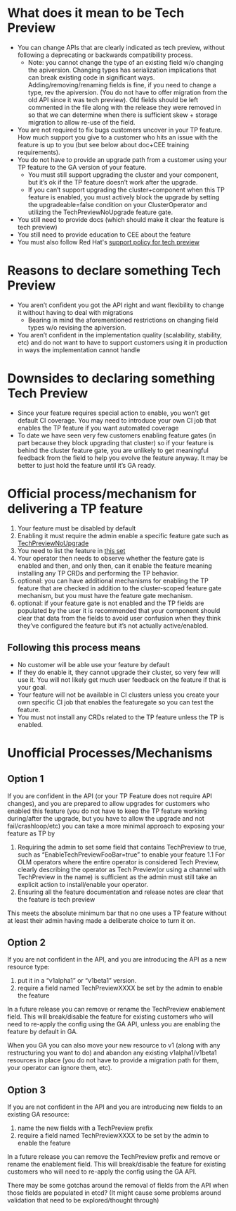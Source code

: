 # What does it mean to be Tech Preview

* You can change APIs that are clearly indicated as tech preview, without following a deprecating or backwards compatibility process.
  * Note: you cannot change the type of an existing field w/o changing the apiversion.  Changing types has serialization
implications that can break existing code in significant ways.  Adding/removing/renaming fields is fine, if you need to change a
type, rev the apiversion.  (You do not have to offer migration from the old API since it was tech preview).  Old fields should be left commented in the file along with the release they were removed in so that we can determine when there is sufficient skew + storage migration to allow re-use of the field.
* You are not required to fix bugs customers uncover in your TP feature.  How much support you give to a customer who hits an
issue with the feature is up to you (but see below about doc+CEE training requirements).
* You do not have to provide an upgrade path from a customer using your TP feature to the GA version of your feature.
  * You must still support upgrading the cluster and your component, but it’s ok if the TP feature doesn’t work after the upgrade.
  * If you can’t support upgrading the cluster+component when this TP feature is enabled, you must actively block the upgrade by
setting the upgradeable=false condition on your ClusterOperator and utilizing the TechPreviewNoUpgrade feature gate.
* You still need to provide docs (which should make it clear the feature is tech preview)
* You still need to provide education to CEE about the feature
* You must also follow Red Hat's [support policy for tech preview](https://access.redhat.com/support/offerings/techpreview)



# Reasons to declare something Tech Preview

* You aren’t confident you got the API right and want flexibility to change it without having to deal with migrations
  * Bearing in mind the aforementioned restrictions on changing field types w/o revising the apiversion.
* You aren’t confident in the implementation quality (scalability, stability, etc) and do not want to have to support customers using it in production in ways the implementation cannot handle


# Downsides to declaring something Tech Preview
* Since your feature requires special action to enable, you won’t get default CI coverage.  You may need to introduce your own
CI job that enables the TP feature if you want automated coverage
* To date we have seen very few customers enabling feature gates (in part because they block upgrading that cluster) so if your
feature is behind the cluster feature gate, you are unlikely to get meaningful feedback from the field to help you evolve the
feature anyway.  It may be better to just hold the feature until it’s GA ready.


# Official process/mechanism for delivering a TP feature

1. Your feature must be disabled by default
1. Enabling it must require the admin enable a specific feature gate such as [TechPreviewNoUpgrade](https://docs.openshift.com/container-platform/4.1/nodes/clusters/nodes-cluster-enabling-features.html)
1. You need to list the feature in [this set](https://github.com/openshift/api/blob/bace76a807222b30bb9bfd4926826348156fb522/config/v1/types_feature.go#L117)
1. Your operator then needs to observe whether the feature gate is enabled and then, and only then, can it enable the feature
meaning installing any TP CRDs and performing the TP behavior.
1. optional:  you can have additional mechanisms for enabling the TP feature that are checked in addition to the cluster-scoped
feature gate mechanism, but you must have the feature gate mechanism.
1. optional:  if your feature gate is not enabled and the TP fields are populated by the user it is recommended that your
component should clear that data from the fields to avoid user confusion when they think they’ve configured the feature but
it’s not actually active/enabled.


## Following this process means

* No customer will be able use your feature by default
* If they do enable it, they cannot upgrade their cluster, so very few will use it.  You will not likely get much user feedback
on the feature if that is your goal.
* Your feature will not be available in CI clusters unless you create your own specific CI job that enables the featuregate so
you can test the feature.
* You must not install any CRDs related to the TP feature unless the TP is enabled.



# Unofficial Processes/Mechanisms

## Option 1

If you are confident in the API (or your TP Feature does not require API changes), and you are prepared to allow upgrades for
customers who enabled this feature (you do not have to keep the TP feature working during/after the upgrade, but you have to
allow the upgrade and not fail/crashloop/etc) you can take a more minimal approach to exposing your feature as TP by

1. Requiring the admin to set some field that contains TechPreview to true, such as “EnableTechPreviewFooBar=true” to enable your
feature
  1.1 For OLM operators where the entire operator is considered Tech Preview, clearly describing the operator as Tech Preview(or using a channel with TechPreview in the name) is sufficient as the admin must still take an explicit action to install/enable your operator.
1. Ensuring all the feature documentation and release notes are clear that the feature is tech preview

This meets the absolute minimum bar that no one uses a TP feature without at least their admin having made a deliberate choice to
turn it on.

## Option 2

If you are not confident in the API, and you are introducing the API as a new resource type:

1. put it in a “v1alpha1” or “v1beta1” version.
1. require a field named TechPreviewXXXX be set by the admin to enable the feature

In a future release you can remove or rename the TechPreview enablement field.  This will break/disable the feature for existing
customers who will need to re-apply the config using the GA API, unless you are enabling the feature by default in GA.

When you GA you can also move your new resource to v1 (along with any restructuring you want to do) and abandon any existing
v1alpha1/v1beta1 resources in place (you do not have to provide a migration path for them, your operator can ignore them, etc).

## Option 3

If you are not confident in the API and you are introducing new fields to an existing GA resource:

1. name the new fields with a TechPreview prefix
1. require a field named TechPreviewXXXX to be set by the admin to enable the feature

In a future release you can remove the TechPreview prefix and remove or rename the enablement field.  This will break/disable the
feature for existing customers who will need to re-apply the config using the GA API.

There may be some gotchas around the removal of fields from the API when those fields are populated in etcd?  (It might cause
some problems around validation that need to be explored/thought through)
